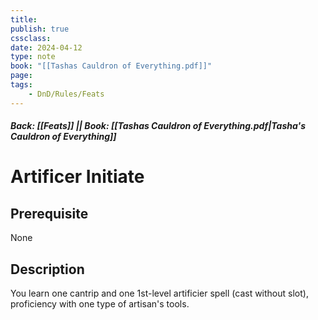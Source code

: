 ```yaml
---
title:
publish: true
cssclass:
date: 2024-04-12
type: note
book: "[[Tashas Cauldron of Everything.pdf]]"
page: 
tags:
    - DnD/Rules/Feats
---
```


##### Back: [[Feats]] || Book: [[Tashas Cauldron of Everything.pdf|Tasha's Cauldron of Everything]]

# Artificer Initiate


## Prerequisite 
None

## Description
You learn one cantrip and one 1st-level artificier spell (cast without slot), proficiency with one type of artisan's tools.